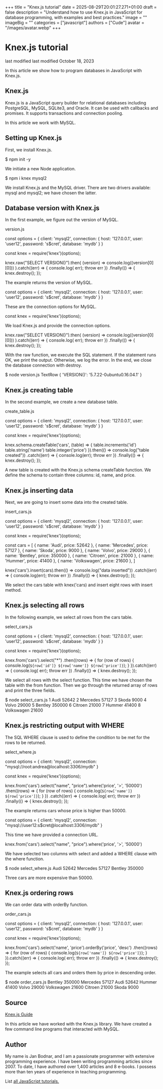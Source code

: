 +++
title = "Knex.js tutorial"
date = 2025-08-29T20:01:27.271+01:00
draft = false
description = "Understand how to use Knex.js in JavaScript for database programming, with examples and best practices."
image = ""
imageBig = ""
categories = ["javascript"]
authors = ["Cude"]
avatar = "/images/avatar.webp"
+++

# Knex.js tutorial

last modified last modified October 18, 2023

 

In this article we show how to program databases in JavaScript with Knex.js.

## Knex.js

Knex.js is a JavaScript query builder for relational databases
including PostgreSQL, MySQL, SQLite3, and Oracle. It can be used with callbacks
and promises. It supports transactions and connection pooling.

In this article we work with MySQL.

## Setting up Knex.js

First, we install Knex.js.

$ npm init -y

We initiate a new Node application.

$ npm i knex mysql2

We install Knex.js and the MySQL driver. There are two drivers available:
mysql and mysql2; we have chosen the latter.

## Database version with Knex.js

In the first example, we figure out the version of MySQL.

version.js
  

const options = {
    client: 'mysql2',
    connection: {
        host: '127.0.0.1',
        user: 'user12',
        password: 's$cret',
        database: 'mydb'
    }
}

const knex = require('knex')(options);

knex.raw("SELECT VERSION()").then(
    (version) =&gt; console.log((version[0][0]))
).catch((err) =&gt; { console.log( err); throw err })
    .finally(() =&gt; {
        knex.destroy();
    });

The example returns the version of MySQL.

const options = {
    client: 'mysql2',
    connection: {
        host: '127.0.0.1',
        user: 'user12',
        password: 's$cret',
        database: 'mydb'
    }
}

These are the connection options for MySQL.

const knex = require('knex')(options);

We load Knex.js and provide the connection options.

knex.raw("SELECT VERSION()").then(
    (version) =&gt; console.log((version[0][0]))
).catch((err) =&gt; { console.log( err); throw err })
    .finally(() =&gt; {
        knex.destroy();
    });

With the raw function, we execute the SQL statement. If the
statement runs OK, we print the output. Otherwise, we log the error. In the end,
we close the database connection with destroy.

$ node version.js 
TextRow { 'VERSION()': '5.7.22-0ubuntu0.16.04.1' }

## Knex.js creating table

In the second example, we create a new database table.

create_table.js
  

const options = {
    client: 'mysql2',
    connection: {
        host: '127.0.0.1',
        user: 'user12',
        password: 's$cret',
        database: 'mydb'
    }
}

const knex = require('knex')(options);

knex.schema.createTable('cars', (table) =&gt; {
    table.increments('id')
    table.string('name')
    table.integer('price')
}).then(() =&gt; console.log("table created"))
    .catch((err) =&gt; { console.log(err); throw err })
    .finally(() =&gt; {
        knex.destroy();
    });

A new table is created with the Knex.js schema createTable
function. We define the schema to contain three columns: id, name, and price.

## Knex.js inserting data

Next, we are going to insert some data into the created table.

insert_cars.js
  

const options = {
    client: 'mysql2',
    connection: {
        host: '127.0.0.1',
        user: 'user12',
        password: 's$cret',
        database: 'mydb'
    }
}

const knex = require('knex')(options);

const cars = [
    { name: 'Audi', price: 52642 },
    { name: 'Mercedes', price: 57127 },
    { name: 'Skoda', price: 9000 },
    { name: 'Volvo', price: 29000 },
    { name: 'Bentley', price: 350000 },
    { name: 'Citroen', price: 21000 },
    { name: 'Hummer', price: 41400 },
    { name: 'Volkswagen', price: 21600 },
]

knex('cars').insert(cars).then(() =&gt; console.log("data inserted"))
    .catch((err) =&gt; { console.log(err); throw err })
    .finally(() =&gt; {
        knex.destroy();
    });

We select the cars table with knex('cars)
and insert eight rows with insert method.

## Knex.js selecting all rows

In the following example, we select all rows from the cars table.

select_cars.js
  

const options = {
    client: 'mysql2',
    connection: {
        host: '127.0.0.1',
        user: 'user12',
        password: 's$cret',
        database: 'mydb'
    }
}

const knex = require('knex')(options);

knex.from('cars').select("*")
    .then((rows) =&gt; {
        for (row of rows) {
            console.log(`${row['id']} ${row['name']} ${row['price']}`);
        }
    }).catch((err) =&gt; { console.log( err); throw err })
    .finally(() =&gt; {
        knex.destroy();
    });

We select all rows with the select function. This time we have
chosen the table with the from function. Then we go through the
returned array of rows and print the three fields.

$ node select_cars.js 
1 Audi 52642
2 Mercedes 57127
3 Skoda 9000
4 Volvo 29000
5 Bentley 350000
6 Citroen 21000
7 Hummer 41400
8 Volkswagen 21600

## Knex.js restricting output with WHERE

The SQL WHERE clause is used to define the condition to be met for the rows to
be returned.

select_where.js
  

const options = {
    client: 'mysql2',
    connection: "mysql://root:andrea@localhost:3306/mydb"
}

const knex = require('knex')(options);

knex.from('cars').select("name", "price").where('price', '&gt;', '50000')
    .then((rows) =&gt; {
        for (row of rows) {
            console.log(`${row['name']} ${row['price']}`);
        }
    })
    .catch((err) =&gt; { console.log( err); throw err })
    .finally(() =&gt; {
        knex.destroy();
    });

The example returns cars whose price is higher than 50000. 

const options = {
    client: 'mysql2',
    connection: "mysql://user12:s$cret@localhost:3306/mydb"
}

This time we have provided a connection URL.

knex.from('cars').select("name", "price").where('price', '&gt;', '50000')

We have selected two columns with select and added
a WHERE clause with the where function.

$ node select_where.js 
Audi 52642
Mercedes 57127
Bentley 350000

Three cars are more expensive than 50000.

## Knex.js ordering rows

We can order data with orderBy function.

order_cars.js
  

const options = {
    client: 'mysql2',
    connection: {
        host: '127.0.0.1',
        user: 'user12',
        password: 's$cret',
        database: 'mydb'
    }
}

const knex = require('knex')(options);

knex.from('cars').select('name', 'price').orderBy('price', 'desc')
    .then((rows) =&gt; {
        for (row of rows) {
            console.log(`${row['name']} ${row['price']}`);
        }
    }).catch((err) =&gt; { console.log( err); throw err })
    .finally(() =&gt; {
        knex.destroy();
    });

The example selects all cars and orders them by price in descending order.

$ node order_cars.js 
Bentley 350000
Mercedes 57127
Audi 52642
Hummer 41400
Volvo 29000
Volkswagen 21600
Citroen 21000
Skoda 9000

## Source

[Knex.js Guide](https://knexjs.org/guide/)

In this article we have worked with the Knex.js library. We have
created a few command line programs that interacted with MySQL.

## Author

My name is Jan Bodnar, and I am a passionate programmer with extensive
programming experience. I have been writing programming articles since 2007.
To date, I have authored over 1,400 articles and 8 e-books. I possess more
than ten years of experience in teaching programming.

List [all JavaScript tutorials.](/all/#js)